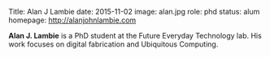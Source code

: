 Title: Alan J Lambie
date: 2015-11-02
image: alan.jpg
role: phd
status: alum
homepage: http://alanjohnlambie.com

**Alan J. Lambie** is a PhD student at the Future Everyday Technology 
lab. His work focuses on digital fabrication and Ubiquitous Computing.

